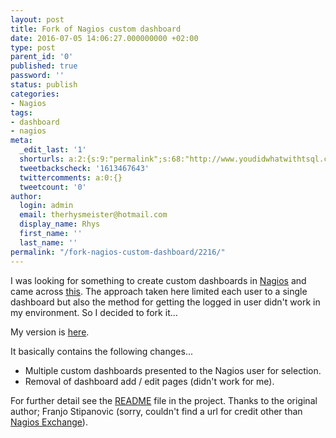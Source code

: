 ```yaml
---
layout: post
title: Fork of Nagios custom dashboard
date: 2016-07-05 14:06:27.000000000 +02:00
type: post
parent_id: '0'
published: true
password: ''
status: publish
categories:
- Nagios
tags:
- dashboard
- nagios
meta:
  _edit_last: '1'
  shorturls: a:2:{s:9:"permalink";s:68:"http://www.youdidwhatwithtsql.com/fork-nagios-custom-dashboard/2216/";s:7:"tinyurl";s:26:"http://tinyurl.com/zs32zht";}
  tweetbackscheck: '1613467643'
  twittercomments: a:0:{}
  tweetcount: '0'
author:
  login: admin
  email: therhysmeister@hotmail.com
  display_name: Rhys
  first_name: ''
  last_name: ''
permalink: "/fork-nagios-custom-dashboard/2216/"
---
```

I was looking for something to create custom dashboards in [Nagios](https://www.nagios.org/) and came across [this](https://exchange.nagios.org/directory/Addons/Frontends-%28GUIs-and-CLIs%29/Web-Interfaces/DashBoard/details). The approach taken here limited each user to a single dashboard but also the method for getting the logged in user didn't work in my environment. So I decided to fork it...

My version is [here](https://github.com/rhysmeister/misc).

It basically contains the following changes...

- Multiple custom dashboards presented to the Nagios user for selection.
- Removal of dashboard add / edit pages (didn't work for me).

For further detail see the [README](https://github.com/rhysmeister/misc/blob/master/README.md) file in the project. Thanks to the original author;&nbsp;Franjo Stipanovic (sorry, couldn't find a url for credit other than [Nagios Exchange](https://exchange.nagios.org/directory/Addons/Frontends-%28GUIs-and-CLIs%29/Web-Interfaces/DashBoard/details)).

&nbsp;

